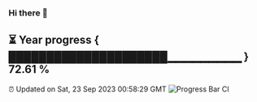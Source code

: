 ### Hi there 👋
⏳ Year progress { █████████████████████▁▁▁▁▁▁▁▁▁ } 72.61 %
---
⏰ Updated on Sat, 23 Sep 2023 00:58:29 GMT
![Progress Bar CI](https://github.com/liununu/liununu/workflows/Progress%20Bar%20CI/badge.svg)
